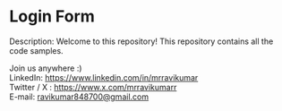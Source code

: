 # Login Form

Description:
Welcome to this repository! This repository contains all the code samples.

Join us anywhere :)<br/>
LinkedIn: https://www.linkedin.com/in/mrravikumar<br/>
Twitter / X : https://www.x.com/mrravikumarr<br/>
E-mail: ravikumar848700@gmail.com
